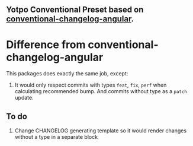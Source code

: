 ## Yotpo Conventional Preset based on [conventional-changelog-angular](https://github.com/conventional-changelog/conventional-changelog/blob/master/packages/conventional-changelog-angular/README.md).

# Difference from conventional-changelog-angular

This packages does exactly the same job, except:

1. It would only respect commits with types `feat`, `fix`, `perf` when
   calculating recommended bump. And commits without type as a `patch` update.

## To do

1. Change CHANGELOG generating template so it would render changes without a
   type in a separate block
